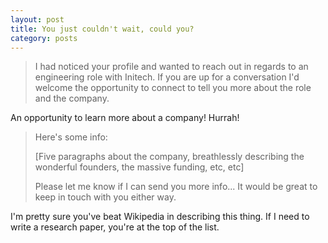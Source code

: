 ```yaml
---
layout: post
title: You just couldn't wait, could you?
category: posts
---
```


> I had noticed your profile and wanted to reach out in regards to an engineering role with Initech. If you are up for a conversation I'd welcome the opportunity to connect to tell you more about the role and the company.

An opportunity to learn more about a company!  Hurrah!

> Here's some info:
>
> [Five paragraphs about the company, breathlessly describing the wonderful founders, the massive funding, etc, etc]
>
> Please let me know if I can send you more info... It would be great to keep in touch with you either way.

I'm pretty sure you've beat Wikipedia in describing this thing.  If I need to write a research paper, you're at the top of the list.
